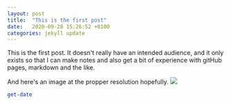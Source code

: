 ```yaml
---
layout: post
title:  "This is the first post"
date:   2020-09-28 15:26:52 +0100
categories: jekyll update
---
```

This is the first post. It doesn't really have an intended audience, and it only exists so that I can make notes and also get a bit of experience with gitHub pages, markdown and the like.



And here's an image at the propper resolution hopefully.
![](/notes/images/2020-09-28-16-27-28.png)



```powershell
get-date
```

